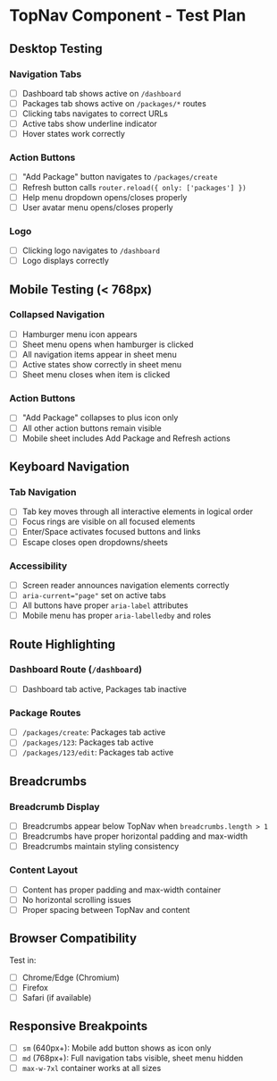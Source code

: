 # TopNav Component - Test Plan

## Desktop Testing

### Navigation Tabs
- [ ] Dashboard tab shows active on `/dashboard`
- [ ] Packages tab shows active on `/packages/*` routes  
- [ ] Clicking tabs navigates to correct URLs
- [ ] Active tabs show underline indicator
- [ ] Hover states work correctly

### Action Buttons
- [ ] "Add Package" button navigates to `/packages/create`
- [ ] Refresh button calls `router.reload({ only: ['packages'] })`
- [ ] Help menu dropdown opens/closes properly
- [ ] User avatar menu opens/closes properly

### Logo
- [ ] Clicking logo navigates to `/dashboard`
- [ ] Logo displays correctly

## Mobile Testing (< 768px)

### Collapsed Navigation
- [ ] Hamburger menu icon appears
- [ ] Sheet menu opens when hamburger is clicked
- [ ] All navigation items appear in sheet menu
- [ ] Active states show correctly in sheet menu
- [ ] Sheet menu closes when item is clicked

### Action Buttons
- [ ] "Add Package" collapses to plus icon only
- [ ] All other action buttons remain visible
- [ ] Mobile sheet includes Add Package and Refresh actions

## Keyboard Navigation

### Tab Navigation
- [ ] Tab key moves through all interactive elements in logical order
- [ ] Focus rings are visible on all focused elements
- [ ] Enter/Space activates focused buttons and links
- [ ] Escape closes open dropdowns/sheets

### Accessibility
- [ ] Screen reader announces navigation elements correctly
- [ ] `aria-current="page"` set on active tabs
- [ ] All buttons have proper `aria-label` attributes
- [ ] Mobile menu has proper `aria-labelledby` and roles

## Route Highlighting

### Dashboard Route (`/dashboard`)
- [ ] Dashboard tab active, Packages tab inactive

### Package Routes
- [ ] `/packages/create`: Packages tab active
- [ ] `/packages/123`: Packages tab active  
- [ ] `/packages/123/edit`: Packages tab active

## Breadcrumbs

### Breadcrumb Display
- [ ] Breadcrumbs appear below TopNav when `breadcrumbs.length > 1`
- [ ] Breadcrumbs have proper horizontal padding and max-width
- [ ] Breadcrumbs maintain styling consistency

### Content Layout
- [ ] Content has proper padding and max-width container
- [ ] No horizontal scrolling issues
- [ ] Proper spacing between TopNav and content

## Browser Compatibility

Test in:
- [ ] Chrome/Edge (Chromium)
- [ ] Firefox  
- [ ] Safari (if available)

## Responsive Breakpoints

- [ ] `sm` (640px+): Mobile add button shows as icon only
- [ ] `md` (768px+): Full navigation tabs visible, sheet menu hidden
- [ ] `max-w-7xl` container works at all sizes